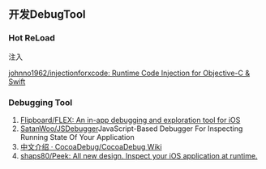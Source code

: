 ## 开发DebugTool


### Hot ReLoad

注入

[johnno1962/injectionforxcode: Runtime Code Injection for Objective-C & Swift](https://github.com/johnno1962/injectionforxcode)


### Debugging Tool

1. [Flipboard/FLEX: An in-app debugging and exploration tool for iOS](https://github.com/Flipboard/FLEX) 
2. [SatanWoo/JSDebugger](https://github.com/SatanWoo/JSDebugger)JavaScript-Based Debugger For Inspecting Running State Of Your Application
3. [中文介绍 · CocoaDebug/CocoaDebug Wiki](https://github.com/CocoaDebug/CocoaDebug/wiki/%E4%B8%AD%E6%96%87%E4%BB%8B%E7%BB%8D)
4. [shaps80/Peek: All new design. Inspect your iOS application at runtime.](https://github.com/shaps80/Peek)